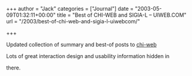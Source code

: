 +++
author = "Jack"
categories = ["Journal"]
date = "2003-05-09T01:32:11+00:00"
title = "Best of CHI-WEB and SIGIA-L – UIWEB.COM"
url = "/2003/best-of-chi-web-and-sigia-l-uiwebcom/"

+++

Updated collection of summary and best-of posts to [chi-web][1]

Lots of great interaction design and usability information hidden in

there.

 [1]: //www.uiweb.com/other/chiweb.htm”